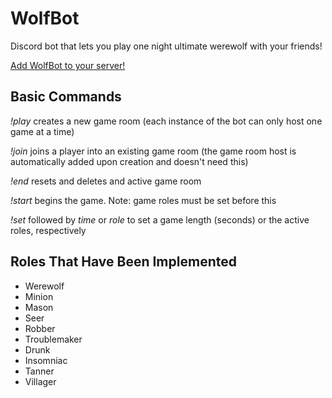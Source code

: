 # WolfBot
 Discord bot that lets you play one night ultimate werewolf with your friends!
 
 [Add WolfBot to your server!](https://discord.com/oauth2/authorize?client_id=762002242277474324&scope=bot)
 
 ## Basic Commands
 
 *!play* creates a new game room (each instance of the bot can only host one game at a time)
 
 *!join* joins a player into an existing game room (the game room host is automatically added upon creation and doesn't need this)
 
 *!end* resets and deletes and active game room
 
 *!start* begins the game. Note: game roles must be set before this
 
 *!set* followed by *time* or *role* to set a game length (seconds) or the active roles, respectively
 
 ## Roles That Have Been Implemented
 * Werewolf
 * Minion
 * Mason
 * Seer
 * Robber
 * Troublemaker
 * Drunk
 * Insomniac
 * Tanner
 * Villager
 
